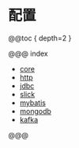 # 配置

@@toc { depth=2 }

@@@ index

* [core](core.md)
* [http](http.md)
* [jdbc](jdbc.md)
* [slick](slick.md)
* [mybatis](mybatis.md)
* [mongodb](mongodb.md)
* [kafka](kafka.md)

@@@
